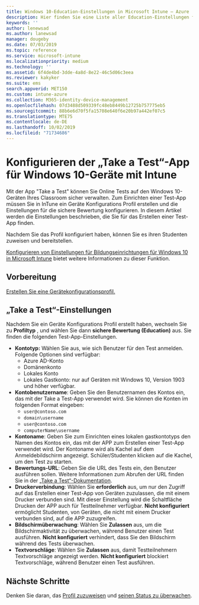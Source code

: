 ```yaml
---
title: Windows 10-Education-Einstellungen in Microsoft Intune – Azure | Microsoft-Dokumentation
description: Hier finden Sie eine Liste aller Education-Einstellungen für Windows 10-Geräte. Verwenden Sie diese Einstellungen in einem Gerätekonfigurationsprofil mit der „Take a Test“-App, wählen Sie aus, mit welcher Methode Benutzer oder Kursteilnehmer sich anmelden, überwachen Sie den Bildschirm während des Tests, und nehmen Sie Weiteres in Intune vor.
keywords: ''
author: lenewsad
ms.author: lanewsad
manager: dougeby
ms.date: 07/03/2019
ms.topic: reference
ms.service: microsoft-intune
ms.localizationpriority: medium
ms.technology: ''
ms.assetid: 6f4de4bd-3dde-4a8d-8e22-46c5d06c3eea
ms.reviewer: kakyker
ms.suite: ems
search.appverid: MET150
ms.custom: intune-azure
ms.collection: M365-identity-device-management
ms.openlocfilehash: 07d3488d509339fc48eb8449b12725b757775eb5
ms.sourcegitcommit: 88b6e6d70f5fa15708e640f6e20b97a442ef07c5
ms.translationtype: MTE75
ms.contentlocale: de-DE
ms.lasthandoff: 10/02/2019
ms.locfileid: "71734686"
---
```

# <a name="configure-the-take-a-test-app-on-windows-10-devices-using-intune"></a>Konfigurieren der „Take a Test“-App für Windows 10-Geräte mit Intune

Mit der App "Take a Test" können Sie Online Tests auf den Windows 10-Geräten Ihres Classroom sicher verwalten. Zum Einrichten einer Test-App müssen Sie in InTune ein Geräte Konfigurations Profil erstellen und die Einstellungen für die sichere Bewertung konfigurieren. In diesem Artikel werden die Einstellungen beschrieben, die Sie für das Erstellen einer Test-App finden. 

Nachdem Sie das Profil konfiguriert haben, können Sie es ihren Studenten zuweisen und bereitstellen. 

[Konfigurieren von Einstellungen für Bildungseinrichtungen für Windows 10 in Microsoft Intune](education-settings-configure.md) bietet weitere Informationen zu dieser Funktion.

## <a name="before-you-begin"></a>Vorbereitung

[Erstellen Sie eine Gerätekonfigurationsprofil.](education-settings-configure.md#create-a-device-profile)

## <a name="take-a-test-settings"></a>„Take a Test“-Einstellungen
Nachdem Sie ein Geräte Konfigurations Profil erstellt haben, wechseln Sie zu **Profiltyp** , und wählen Sie dann **sichere Bewertung (Education)** aus. Sie finden die folgenden Test-App-Einstellungen. 


- **Kontotyp:** Wählen Sie aus, wie sich Benutzer für den Test anmelden. Folgende Optionen sind verfügbar:
  - Azure AD-Konto
  - Domänenkonto
  - Lokales Konto
  - Lokales Gastkonto: nur auf Geräten mit Windows 10, Version 1903 und höher verfügbar.    
- **Kontobenutzername**: Geben Sie den Benutzernamen des Kontos ein, das mit der Take a Test-App verwendet wird. Sie können die Konten im folgenden Format eingeben:
  - `user@contoso.com`
  - `domain\username`
  - `user@contoso.com`
  - `computerName\username`
- **Kontoname**: Geben Sie zum Einrichten eines lokalen gastkontotyps den Namen des Kontos ein, das mit der APP zum Erstellen einer Test-App verwendet wird. Der Kontoname wird als Kachel auf dem Anmeldebildschirm angezeigt. Schüler/Studenten klicken auf die Kachel, um den Test zu starten.  
- **Bewertungs-URL**: Geben Sie die URL des Tests ein, den Benutzer ausführen sollen. Weitere Informationen zum Abrufen der URL finden Sie in der [„Take a Test“-Dokumentation](https://docs.microsoft.com/education/windows/take-tests-in-windows-10).
- **Druckerverbindung**: Wählen Sie **erforderlich** aus, um nur den Zugriff auf das Erstellen einer Test-App von Geräten zuzulassen, die mit einem Drucker verbunden sind. Mit dieser Einstellung wird die Schaltfläche Drucken der APP auch für Testteilnehmer verfügbar. **Nicht konfiguriert** ermöglicht Studenten, von Geräten, die nicht mit einem Drucker verbunden sind, auf die APP zuzugreifen.  
- **Bildschirmüberwachung**: Wählen Sie **Zulassen** aus, um die Bildschirmaktivität zu überwachen, während Benutzer einen Test ausführen. **Nicht konfiguriert** verhindert, dass Sie den Bildschirm während des Tests überwachen.
- **Textvorschläge**: Wählen Sie **Zulassen** aus, damit Testteilnehmern Textvorschläge angezeigt werden. **Nicht konfiguriert** blockiert Textvorschläge, während Benutzer einen Test ausführen.

## <a name="next-steps"></a>Nächste Schritte

Denken Sie daran, das [Profil zuzuweisen](device-profile-assign.md) und [seinen Status zu überwachen](device-profile-monitor.md).
